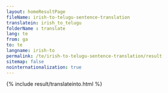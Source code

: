 ```yaml
---
layout: homeResultPage
fileName: irish-to-telugu-sentence-translation
translatein: irish_to_telugu
folderName : translate
lang: te
from: ga
to: te
langname: irish-to
permalink: /te/irish-to-telugu-sentence-translation/result
sitemap: false
nointernationalization: true
---
```

{% include result/translateinto.html %}

<script src="/js/result/translation.js" data-foldername="{{page.folderName}}" data-lang="{{page.lang}}"></script>
